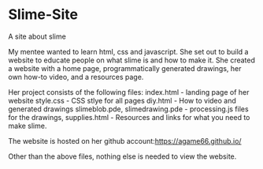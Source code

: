 # Slime-Site
A site about slime


My mentee wanted to learn html, css and javascript. She set out to build a website to educate people on what slime is and how to make it. She created a website with a home page, programmatically generated drawings, her own how-to video, and a resources page.

Her project consists of the following files: index.html - landing page of her website style.css - CSS stlye for all pages diy.html - How to video and generated drawings slimeblob.pde, slimedrawing.pde - processing.js files for the drawings, supplies.html - Resources and links for what you need to make slime.

The website is hosted on her github account:https://agame66.github.io/

Other than the above files, nothing else is needed to view the website.
